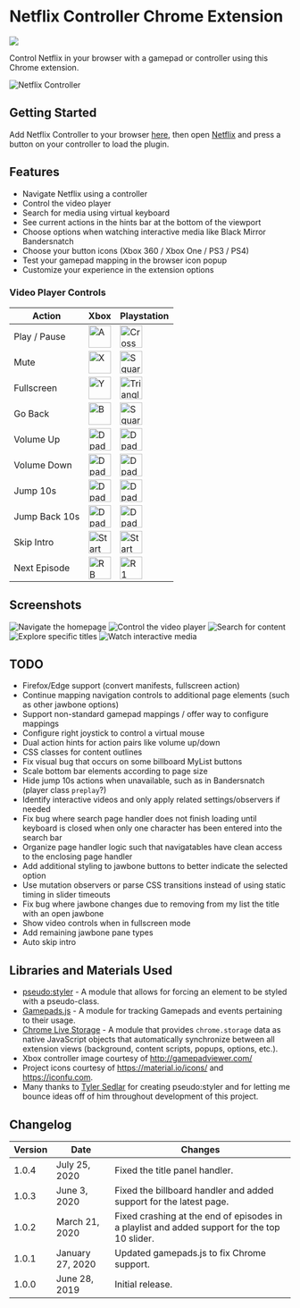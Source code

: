 # Netflix Controller Chrome Extension

[![](https://img.shields.io/chrome-web-store/v/kjgfkjidgcfgbabbhjephchohcghcdkf.svg)](https://chrome.google.com/webstore/detail/netflix-controller/kjgfkjidgcfgbabbhjephchohcghcdkf)

Control Netflix in your browser with a gamepad or controller using this Chrome extension.

![Netflix Controller](/webstore-assets/promo-large.png)

## Getting Started

Add Netflix Controller to your browser [here](https://chrome.google.com/webstore/detail/netflix-controller/kjgfkjidgcfgbabbhjephchohcghcdkf), then open [Netflix](https://www.netflix.com/browse) and press a button on your controller to load the plugin.

## Features

* Navigate Netflix using a controller
* Control the video player
* Search for media using virtual keyboard
* See current actions in the hints bar at the bottom of the viewport
* Choose options when watching interactive media like Black Mirror Bandersnatch
* Choose your button icons (Xbox 360 / Xbox One / PS3 / PS4)
* Test your gamepad mapping in the browser icon popup
* Customize your experience in the extension options

### Video Player Controls

| Action | Xbox | Playstation |
|--------|------|-------------|
| Play / Pause  | <img alt='A' src='static/buttons/Xbox%20One/XboxOne_A.png' width='40'> | <img alt='Cross' src='static/buttons/PS4/PS4_Cross.png' width='40'> |
| Mute          | <img alt='X' src='static/buttons/Xbox%20One/XboxOne_X.png' width='40'> | <img alt='Square' src='static/buttons/PS4/PS4_Square.png' width='40'> |
| Fullscreen    | <img alt='Y' src='static/buttons/Xbox%20One/XboxOne_Y.png' width='40'> | <img alt='Triangle' src='static/buttons/PS4/PS4_Triangle.png' width='40'> |
| Go Back       | <img alt='B' src='static/buttons/Xbox%20One/XboxOne_B.png' width='40'> | <img alt='Square' src='static/buttons/PS4/PS4_Square.png' width='40'> |
| Volume Up     | <img alt='Dpad Up' src='static/buttons/Xbox%20One/XboxOne_Dpad_Up.png' width='40'> | <img alt='Dpad Up' src='static/buttons/PS4/PS4_Dpad_Up.png' width='40'> |
| Volume Down   | <img alt='Dpad Down' src='static/buttons/Xbox%20One/XboxOne_Dpad_Down.png' width='40'> | <img alt='Dpad Down' src='static/buttons/PS4/PS4_Dpad_Down.png' width='40'> |
| Jump 10s      | <img alt='Dpad Right' src='static/buttons/Xbox%20One/XboxOne_Dpad_Right.png' width='40'> | <img alt='Dpad Right' src='static/buttons/PS4/PS4_Dpad_Right.png' width='40'> |
| Jump Back 10s | <img alt='Dpad Left' src='static/buttons/Xbox%20One/XboxOne_Dpad_Left.png' width='40'> | <img alt='Dpad Left' src='static/buttons/PS4/PS4_Dpad_Left.png' width='40'> |
| Skip Intro    | <img alt='Start' src='static/buttons/Xbox%20One/XboxOne_Menu.png' width='40'> | <img alt='Start' src='static/buttons/PS4/PS4_Options.png' width='40'> |
| Next Episode  | <img alt='RB' src='static/buttons/Xbox%20One/XboxOne_RB.png' width='40'> | <img alt='R1' src='static/buttons/PS4/PS4_R1.png' width='40'> |

## Screenshots

![Navigate the homepage](/webstore-assets/screenshot-browse.jpg)
![Control the video player](/webstore-assets/screenshot-watch.jpg)
![Search for content](/webstore-assets/screenshot-search.jpg)
![Explore specific titles](/webstore-assets/screenshot-jawbone.jpg)
![Watch interactive media](/webstore-assets/screenshot-interactive.png)


## TODO
* Firefox/Edge support (convert manifests, fullscreen action)
* Continue mapping navigation controls to additional page elements (such as other jawbone options)
* Support non-standard gamepad mappings / offer way to configure mappings
* Configure right joystick to control a virtual mouse
* Dual action hints for action pairs like volume up/down
* CSS classes for content outlines
* Fix visual bug that occurs on some billboard MyList buttons
* Scale bottom bar elements according to page size
* Hide jump 10s actions when unavailable, such as in Bandersnatch (player class `preplay`?)
* Identify interactive videos and only apply related settings/observers if needed
* Fix bug where search page handler does not finish loading until keyboard is closed when only one character has been entered into the search bar
* Organize page handler logic such that navigatables have clean access to the enclosing page handler
* Add additional styling to jawbone buttons to better indicate the selected option
* Use mutation observers or parse CSS transitions instead of using static timing in slider timeouts
* Fix bug where jawbone changes due to removing from my list the title with an open jawbone
* Show video controls when in fullscreen mode
* Add remaining jawbone pane types
* Auto skip intro

## Libraries and Materials Used
* [pseudo:styler](https://github.com/TSedlar/pseudo-styler) - A module that allows for forcing an element to be styled with a pseudo-class.
* [Gamepads.js](https://github.com/FThompson/Gamepads.js) - A module for tracking Gamepads and events pertaining to their usage.
* [Chrome Live Storage](https://github.com/FThompson/ChromeLiveStorage) - A module that provides `chrome.storage` data as native JavaScript objects that automatically synchronize between all extension views (background, content scripts, popups, options, etc.).
* Xbox controller image courtesy of http://gamepadviewer.com/
* Project icons courtesy of https://material.io/icons/ and https://iconfu.com.
* Many thanks to [Tyler Sedlar](https://github.com/TSedlar) for creating pseudo:styler and for letting me bounce ideas off of him throughout development of this project.

## Changelog
| Version | Date | Changes |
|---------|------|---------|
| 1.0.4 | July 25, 2020 | Fixed the title panel handler. |
| 1.0.3 | June 3, 2020 | Fixed the billboard handler and added support for the latest page. |
| 1.0.2 | March 21, 2020 | Fixed crashing at the end of episodes in a playlist and added support for the top 10 slider. |
| 1.0.1 | January 27, 2020 | Updated gamepads.js to fix Chrome support. |
| 1.0.0 | June 28, 2019 | Initial release.